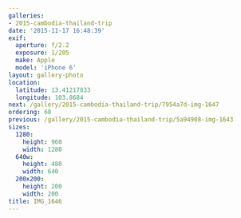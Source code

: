 ```yaml
---
galleries:
- 2015-cambodia-thailand-trip
date: '2015-11-17 16:48:39'
exif:
  aperture: f/2.2
  exposure: 1/205
  make: Apple
  model: 'iPhone 6'
layout: gallery-photo
location:
  latitude: 13.41217833
  longitude: 103.8684
next: /gallery/2015-cambodia-thailand-trip/7954a7d-img-1647
ordering: 68
previous: /gallery/2015-cambodia-thailand-trip/5a94908-img-1643
sizes:
  1280:
    height: 960
    width: 1280
  640w:
    height: 480
    width: 640
  200x200:
    height: 200
    width: 200
title: IMG_1646
---
```

